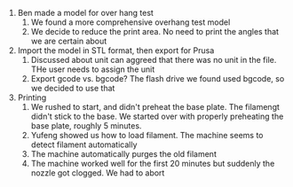 1. Ben made a model for over hang test
   1. We found a more comprehensive overhang test model
   1. We decide to reduce the print area. No need to print the angles that we are certain about
1. Import the model in STL format, then export for Prusa
   1. Discussed about unit can aggreed that there was no unit in the file. THe user needs to assign the unit
   2. Export gcode vs. bgcode? The flash drive we found used bgcode, so we decided to use that
1. Printing
   1. We rushed to start, and didn't preheat the base plate. The filamengt didn't stick to the base. We started over with properly preheating the base plate, roughly 5 minutes.
   2. Yufeng showed us how to load filament. The machine seems to detect filament automatically
   3. The machine automatically purges the old filament
   4. The machine worked well for the first 20 minutes but suddenly the nozzle got clogged. We had to abort
